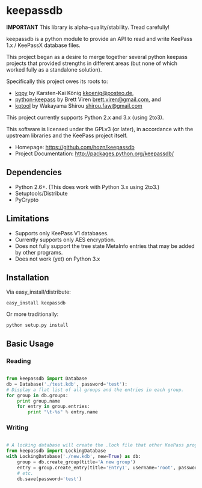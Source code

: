 # keepassdb

**IMPORTANT**
This library is alpha-quality/stability. Tread carefully!

keepassdb is a python module to provide an API to read and write KeePass 1.x / KeePassX 
database files.

This project began as a desire to merge together several python keepass projects that provided 
strengths in different areas (but none of which worked fully as a standalone solution).

Specifically this project owes its roots to: 
* [kppy](https://github.com/raymontag/kppy) by Karsten-Kai König <kkoenig@posteo.de>,
* [python-keepass](https://github.com/brettviren/python-keepass) by Brett Viren <brett.viren@gmail.com>, and
* [kptool](https://github.com/shirou/kptool/) by Wakayama Shirou <shirou.faw@gmail.com>

This project currently supports Python 2.x and 3.x (using 2to3).

This software is licensed under the GPLv3 (or later), in accordance with the upstream libraries and 
the KeePass project itself.

* Homepage: https://github.com/hozn/keepassdb
* Project Documentation: http://packages.python.org/keepassdb/
 
## Dependencies
 
* Python 2.6+.  (This does work with Python 3.x using 2to3.)
* Setuptools/Distribute
* PyCrypto

## Limitations

* Supports only KeePass V1 databases.  
* Currently supports only AES encryption.
* Does not fully support the tree state MetaInfo entries that may be added by other programs.
* Does not work (yet) on Python 3.x

## Installation

Via easy_install/distribute:

    easy_install keepassdb

Or more traditionally:

    python setup.py install
    
## Basic Usage

### Reading	
```python

from keepassdb import Database
db = Database('./test.kdb', password='test'):
# Display a flat list of all groups and the entries in each group.
for group in db.groups:
	print group.name
	for entry in group.entries:
		print "\t-%s" % entry.name
```

### Writing
```python

# A locking database will create the .lock file that other KeePass programs expect.
from keepassdb import LockingDatabase
with LockingDatabase('./new.kdb', new=True) as db:
    group = db.create_group(title='A new group')
    entry = group.create_entry(title='Entry1', username='root', password='test')
    # etc.
    db.save(password='test')
```
